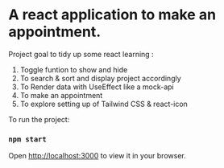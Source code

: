 # A react application to make an appointment.

Project goal to tidy up some react learning :
1. Toggle funtion to show and hide
2. To search & sort and display project accordingly
3. To Render data with UseEffect like a mock-api
4. To make an appointment
5. To explore setting up of Tailwind CSS & react-icon


To run the project:

### `npm start`

Open [http://localhost:3000](http://localhost:3000) to view it in your browser.

